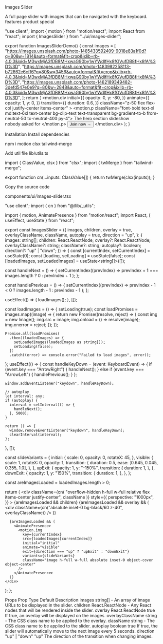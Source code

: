 Images Slider

A full page slider with images that can be navigated with the keyboard.
features
product
special

"use client";
import { motion } from "motion/react";
import React from "react";
import { ImagesSlider } from "../ui/images-slider";
 
export function ImagesSliderDemo() {
  const images = [
    "https://images.unsplash.com/photo-1485433592409-9018e83a1f0d?q=80&w=1814&auto=format&fit=crop&ixlib=rb-4.0.3&ixid=M3wxMjA3fDB8MHxwaG90by1wYWdlfHx8fGVufDB8fHx8fA%3D%3D",
    "https://images.unsplash.com/photo-1483982258113-b72862e6cff6?q=80&w=3456&auto=format&fit=crop&ixlib=rb-4.0.3&ixid=M3wxMjA3fDB8MHxwaG90by1wYWdlfHx8fGVufDB8fHx8fA%3D%3D",
    "https://images.unsplash.com/photo-1482189349482-3defd547e0e9?q=80&w=2848&auto=format&fit=crop&ixlib=rb-4.0.3&ixid=M3wxMjA3fDB8MHxwaG90by1wYWdlfHx8fGVufDB8fHx8fA%3D%3D",
  ];
  return (
    <ImagesSlider className="h-[40rem]" images={images}>
      <motion.div
        initial={{
          opacity: 0,
          y: -80,
        }}
        animate={{
          opacity: 1,
          y: 0,
        }}
        transition={{
          duration: 0.6,
        }}
        className="z-50 flex flex-col justify-center items-center"
      >
        <motion.p className="font-bold text-xl md:text-6xl text-center bg-clip-text text-transparent bg-gradient-to-b from-neutral-50 to-neutral-400 py-4">
          The hero section slideshow <br /> nobody asked for
        </motion.p>
        <button className="px-4 py-2 backdrop-blur-sm border bg-emerald-300/10 border-emerald-500/20 text-white mx-auto text-center rounded-full relative mt-4">
          <span>Join now →</span>
          <div className="absolute inset-x-0  h-px -bottom-px bg-gradient-to-r w-3/4 mx-auto from-transparent via-emerald-500 to-transparent" />
        </button>
      </motion.div>
    </ImagesSlider>
  );
}

Installation
Install dependencies

npm i motion clsx tailwind-merge

Add util file
lib/utils.ts

import { ClassValue, clsx } from "clsx";
import { twMerge } from "tailwind-merge";
 
export function cn(...inputs: ClassValue[]) {
  return twMerge(clsx(inputs));
}

Copy the source code

components/ui/images-slider.tsx

"use client";
import { cn } from "@/lib/_utils";

import { motion, AnimatePresence } from "motion/react";
import React, { useEffect, useState } from "react";
 
export const ImagesSlider = ({
  images,
  children,
  overlay = true,
  overlayClassName,
  className,
  autoplay = true,
  direction = "up",
}: {
  images: string[];
  children: React.ReactNode;
  overlay?: React.ReactNode;
  overlayClassName?: string;
  className?: string;
  autoplay?: boolean;
  direction?: "up" | "down";
}) => {
  const [currentIndex, setCurrentIndex] = useState(0);
  const [loading, setLoading] = useState(false);
  const [loadedImages, setLoadedImages] = useState<string[]>([]);
 
  const handleNext = () => {
    setCurrentIndex((prevIndex) =>
      prevIndex + 1 === images.length ? 0 : prevIndex + 1
    );
  };
 
  const handlePrevious = () => {
    setCurrentIndex((prevIndex) =>
      prevIndex - 1 < 0 ? images.length - 1 : prevIndex - 1
    );
  };
 
  useEffect(() => {
    loadImages();
  }, []);
 
  const loadImages = () => {
    setLoading(true);
    const loadPromises = images.map((image) => {
      return new Promise((resolve, reject) => {
        const img = new Image();
        img.src = image;
        img.onload = () => resolve(image);
        img.onerror = reject;
      });
    });
 
    Promise.all(loadPromises)
      .then((loadedImages) => {
        setLoadedImages(loadedImages as string[]);
        setLoading(false);
      })
      .catch((error) => console.error("Failed to load images", error));
  };
  useEffect(() => {
    const handleKeyDown = (event: KeyboardEvent) => {
      if (event.key === "ArrowRight") {
        handleNext();
      } else if (event.key === "ArrowLeft") {
        handlePrevious();
      }
    };
 
    window.addEventListener("keydown", handleKeyDown);
 
    // autoplay
    let interval: any;
    if (autoplay) {
      interval = setInterval(() => {
        handleNext();
      }, 5000);
    }
 
    return () => {
      window.removeEventListener("keydown", handleKeyDown);
      clearInterval(interval);
    };
  }, []);
 
  const slideVariants = {
    initial: {
      scale: 0,
      opacity: 0,
      rotateX: 45,
    },
    visible: {
      scale: 1,
      rotateX: 0,
      opacity: 1,
      transition: {
        duration: 0.5,
        ease: [0.645, 0.045, 0.355, 1.0],
      },
    },
    upExit: {
      opacity: 1,
      y: "-150%",
      transition: {
        duration: 1,
      },
    },
    downExit: {
      opacity: 1,
      y: "150%",
      transition: {
        duration: 1,
      },
    },
  };
 
  const areImagesLoaded = loadedImages.length > 0;
 
  return (
    <div
      className={cn(
        "overflow-hidden h-full w-full relative flex items-center justify-center",
        className
      )}
      style={{
        perspective: "1000px",
      }}
    >
      {areImagesLoaded && children}
      {areImagesLoaded && overlay && (
        <div
          className={cn("absolute inset-0 bg-black/60 z-40", overlayClassName)}
        />
      )}
 
      {areImagesLoaded && (
        <AnimatePresence>
          <motion.img
            key={currentIndex}
            src={loadedImages[currentIndex]}
            initial="initial"
            animate="visible"
            exit={direction === "up" ? "upExit" : "downExit"}
            variants={slideVariants}
            className="image h-full w-full absolute inset-0 object-cover object-center"
          />
        </AnimatePresence>
      )}
    </div>
  );
};

Props
Prop	Type	Default	Description
images	string[]	-	An array of image URLs to be displayed in the slider.
children	React.ReactNode	-	Any React nodes that will be rendered inside the slider.
overlay	React.ReactNode	true	If true, an overlay will be displayed on the images.
overlayClassName	string	-	The CSS class name to be applied to the overlay.
className	string	-	The CSS class name to be applied to the slider.
autoplay	boolean	true	If true, the slider will automatically move to the next image every 5 seconds.
direction	"up" | "down"	"up"	The direction of the transition when changing images.